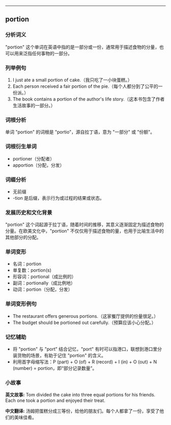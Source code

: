 
---------------
## portion
### 分析词义
"portion" 这个单词在英语中指的是一部分或一份，通常用于描述食物的分量，也可以用来泛指任何事物的一部分。

### 列举例句
1. I just ate a small portion of cake.（我只吃了一小块蛋糕。）
2. Each person received a fair portion of the pie.（每个人都分到了公平的一份派。）
3. The book contains a portion of the author's life story.（这本书包含了作者生活故事的一部分。）

### 词根分析
单词 "portion" 的词根是 "portio"，源自拉丁语，意为 "一部分" 或 "份额"。

### 词根衍生单词
- portioner（分配者）
- apportion（分配，分发）

### 词缀分析
- 无前缀
- -tion 是后缀，表示行为或过程的结果或状态。

### 发展历史和文化背景
"portion" 这个词起源于拉丁语，随着时间的推移，其意义逐渐固定为描述食物的分量。在欧美文化中，"portion" 不仅仅用于描述食物的量，也用于比喻生活中的其他部分的分配。

### 单词变形
- 名词：portion
- 单复数：portion(s)
- 形容词：portional（成比例的）
- 副词：portionally（成比例地）
- 动词：portion（分配，分发）

### 单词变形例句
- The restaurant offers generous portions.（这家餐厅提供的份量很足。）
- The budget should be portioned out carefully.（预算应该小心分配。）

### 记忆辅助
- 将 "portion" 与 "port" 结合记忆，"port" 有时可以指港口，联想到港口里分装货物的场景，有助于记住 "portion" 的含义。
- 利用首字母缩写法：P (part) + O (of) + R (record) + I (in) + O (out) + N (number) = portion，即“部分记录数量”。

### 小故事
**英文故事:**
Tom divided the cake into three equal portions for his friends. Each one took a portion and enjoyed their treat.

**中文翻译:**
汤姆把蛋糕分成三等份，给他的朋友们。每个人都拿了一份，享受了他们的美味佳肴。

